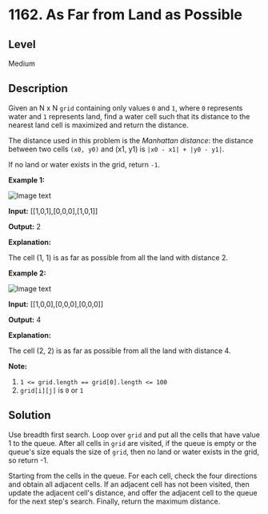 # 1162. As Far from Land as Possible
## Level
Medium

## Description
Given an N x N `grid` containing only values `0` and `1`, where `0` represents water and `1` represents land, find a water cell such that its distance to the nearest land cell is maximized and return the distance.

The distance used in this problem is the *Manhattan distance*: the distance between two cells `(x0, y0)` and (x1, y1) is `|x0 - x1| + |y0 - y1|`.

If no land or water exists in the grid, return `-1`.

**Example 1:**

![Image text](https://assets.leetcode.com/uploads/2019/05/03/1336_ex1.JPG)

**Input:** [[1,0,1],[0,0,0],[1,0,1]]

**Output:** 2

**Explanation:**

The cell (1, 1) is as far as possible from all the land with distance 2.

**Example 2:**

![Image text](https://assets.leetcode.com/uploads/2019/05/03/1336_ex2.JPG)

**Input:** [[1,0,0],[0,0,0],[0,0,0]]

**Output:** 4

**Explanation:**

The cell (2, 2) is as far as possible from all the land with distance 4.

**Note:**

1. `1 <= grid.length == grid[0].length <= 100`
2. `grid[i][j]` is `0` or `1`

## Solution
Use breadth first search. Loop over `grid` and put all the cells that have value 1 to the queue. After all cells in `grid` are visited, if the queue is empty or the queue's size equals the size of `grid`, then no land or water exists in the grid, so return -1.

Starting from the cells in the queue. For each cell, check the four directions and obtain all adjacent cells. If an adjacent cell has not been visited, then update the adjacent cell's distance, and offer the adjacent cell to the queue for the next step's search. Finally, return the maximum distance.
